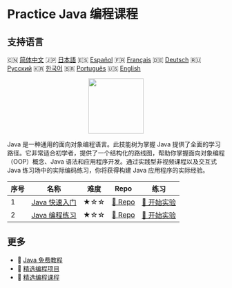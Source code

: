 # Practice Java 编程课程

## 支持语言

🇨🇳 [简体中文](README_zh.md) 🇯🇵 [日本語](README_ja.md) 🇪🇸 [Español](README_es.md) 🇫🇷 [Français](README_fr.md) 🇩🇪 [Deutsch](README_de.md) 🇷🇺 [Русский](README_ru.md) 🇰🇷 [한국어](README_ko.md) 🇧🇷 [Português](README_pt.md) 🇺🇸 [English](README.md) 

<div align="center">
<img width="128px" src="https://file.labex.io/path/vBtgM8cNsQFn.png">
</div>

Java 是一种通用的面向对象编程语言。此技能树为掌握 Java 提供了全面的学习路径。它非常适合初学者，提供了一个结构化的路线图，帮助你掌握面向对象编程（OOP）概念、Java 语法和应用程序开发。通过实践型非视频课程以及交互式 Java 练习场中的实际编码练习，你将获得构建 Java 应用程序的实际经验。

|   序号 | 名称                                                               | 难度   | Repo                                                           | 练习                                                             |
|--------|--------------------------------------------------------------------|--------|----------------------------------------------------------------|------------------------------------------------------------------|
|      1 | [Java 快速入门](https://labex.io/zh/courses/quick-start-with-java) | ★☆☆    | [🔗 Repo](https://github.com/labex-labs/quick-start-with-java) | [🚀 开始实验](https://labex.io/zh/courses/quick-start-with-java) |
|      2 | [Java 编程练习](https://labex.io/zh/courses/java-exercises)        | ★☆☆    | [🔗 Repo](https://github.com/labex-labs/java-exercises)        | [🚀 开始实验](https://labex.io/zh/courses/java-exercises)        |

## 更多

- 🔗 [Java 免费教程](https://github.com/labex-labs/java-free-tutorials)
- 🔗 [精选编程项目](https://github.com/labex-labs/awesome-programming-projects)
- 🔗 [精选编程课程](https://github.com/labex-labs/awesome-programming-courses)

